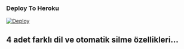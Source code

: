 ### Deploy To Heroku</h4>

[![Deploy](https://www.herokucdn.com/deploy/button.svg)](https://heroku.com/deploy?template=https://github.com/Alfa00006/TaliaEfsane)
 
## 4 adet farklı dil ve otomatik silme özellikleri... 
